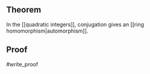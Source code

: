 ## Theorem
In the [[quadratic integers]], conjugation gives an [[ring homomorphism|automorphism]].
## Proof
#write_proof 